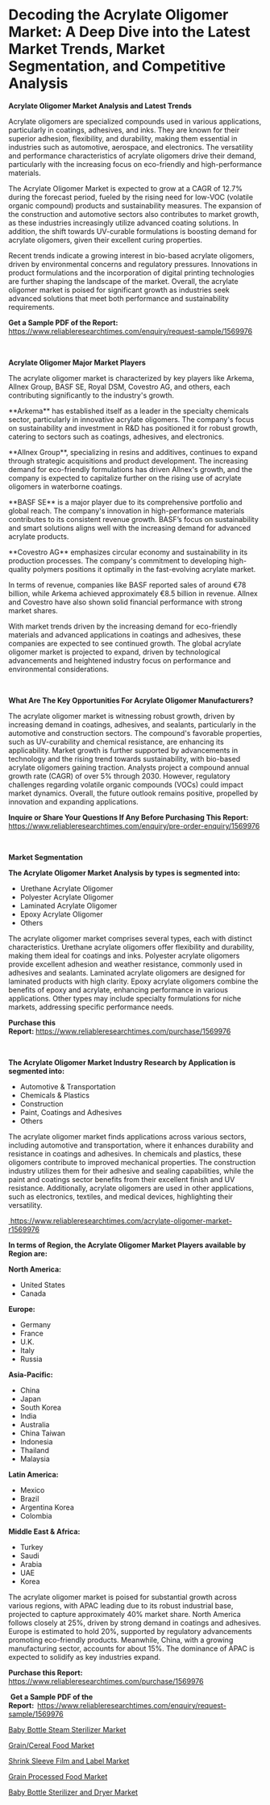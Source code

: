 <p><h1>Decoding the Acrylate Oligomer Market: A Deep Dive into the Latest Market Trends, Market Segmentation, and Competitive Analysis</h1></p><p><strong>Acrylate Oligomer Market Analysis and Latest Trends</strong></p>
<p><p>Acrylate oligomers are specialized compounds used in various applications, particularly in coatings, adhesives, and inks. They are known for their superior adhesion, flexibility, and durability, making them essential in industries such as automotive, aerospace, and electronics. The versatility and performance characteristics of acrylate oligomers drive their demand, particularly with the increasing focus on eco-friendly and high-performance materials.</p><p>The Acrylate Oligomer Market is expected to grow at a CAGR of 12.7% during the forecast period, fueled by the rising need for low-VOC (volatile organic compound) products and sustainability measures. The expansion of the construction and automotive sectors also contributes to market growth, as these industries increasingly utilize advanced coating solutions. In addition, the shift towards UV-curable formulations is boosting demand for acrylate oligomers, given their excellent curing properties.</p><p>Recent trends indicate a growing interest in bio-based acrylate oligomers, driven by environmental concerns and regulatory pressures. Innovations in product formulations and the incorporation of digital printing technologies are further shaping the landscape of the market. Overall, the acrylate oligomer market is poised for significant growth as industries seek advanced solutions that meet both performance and sustainability requirements.</p></p>
<p><strong>Get a Sample PDF of the Report:&nbsp;</strong> <a href="https://www.reliableresearchtimes.com/enquiry/request-sample/1569976?utm_campaign=1629&utm_medium=2&utm_source=Github&utm_content=ia&utm_term=14102024&utm_id=acrylate-oligomer">https://www.reliableresearchtimes.com/enquiry/request-sample/1569976</a></p>
<p>&nbsp;</p>
<p><strong>Acrylate Oligomer Major Market Players</strong></p>
<p><p>The acrylate oligomer market is characterized by key players like Arkema, Allnex Group, BASF SE, Royal DSM, Covestro AG, and others, each contributing significantly to the industry's growth.</p><p>**Arkema** has established itself as a leader in the specialty chemicals sector, particularly in innovative acrylate oligomers. The company's focus on sustainability and investment in R&D has positioned it for robust growth, catering to sectors such as coatings, adhesives, and electronics.</p><p>**Allnex Group**, specializing in resins and additives, continues to expand through strategic acquisitions and product development. The increasing demand for eco-friendly formulations has driven Allnex's growth, and the company is expected to capitalize further on the rising use of acrylate oligomers in waterborne coatings.</p><p>**BASF SE** is a major player due to its comprehensive portfolio and global reach. The company's innovation in high-performance materials contributes to its consistent revenue growth. BASF’s focus on sustainability and smart solutions aligns well with the increasing demand for advanced acrylate products.</p><p>**Covestro AG** emphasizes circular economy and sustainability in its production processes. The company's commitment to developing high-quality polymers positions it optimally in the fast-evolving acrylate market.</p><p>In terms of revenue, companies like BASF reported sales of around €78 billion, while Arkema achieved approximately €8.5 billion in revenue. Allnex and Covestro have also shown solid financial performance with strong market shares.</p><p>With market trends driven by the increasing demand for eco-friendly materials and advanced applications in coatings and adhesives, these companies are expected to see continued growth. The global acrylate oligomer market is projected to expand, driven by technological advancements and heightened industry focus on performance and environmental considerations.</p></p>
<p>&nbsp;</p>
<p><strong>What Are The Key Opportunities For Acrylate Oligomer Manufacturers?</strong></p>
<p><p>The acrylate oligomer market is witnessing robust growth, driven by increasing demand in coatings, adhesives, and sealants, particularly in the automotive and construction sectors. The compound's favorable properties, such as UV-curability and chemical resistance, are enhancing its applicability. Market growth is further supported by advancements in technology and the rising trend towards sustainability, with bio-based acrylate oligomers gaining traction. Analysts project a compound annual growth rate (CAGR) of over 5% through 2030. However, regulatory challenges regarding volatile organic compounds (VOCs) could impact market dynamics. Overall, the future outlook remains positive, propelled by innovation and expanding applications.</p></p>
<p><strong>Inquire or Share Your Questions If Any Before Purchasing This Report:</strong> <a href="https://www.reliableresearchtimes.com/enquiry/pre-order-enquiry/1569976?utm_campaign=1629&utm_medium=2&utm_source=Github&utm_content=ia&utm_term=14102024&utm_id=acrylate-oligomer">https://www.reliableresearchtimes.com/enquiry/pre-order-enquiry/1569976</a></p>
<p>&nbsp;</p>
<p><strong>Market Segmentation</strong></p>
<p><strong>The Acrylate Oligomer Market Analysis by types is segmented into:</strong></p>
<p><ul><li>Urethane Acrylate Oligomer</li><li>Polyester Acrylate Oligomer</li><li>Laminated Acrylate Oligomer</li><li>Epoxy Acrylate Oligomer</li><li>Others</li></ul></p>
<p><p>The acrylate oligomer market comprises several types, each with distinct characteristics. Urethane acrylate oligomers offer flexibility and durability, making them ideal for coatings and inks. Polyester acrylate oligomers provide excellent adhesion and weather resistance, commonly used in adhesives and sealants. Laminated acrylate oligomers are designed for laminated products with high clarity. Epoxy acrylate oligomers combine the benefits of epoxy and acrylate, enhancing performance in various applications. Other types may include specialty formulations for niche markets, addressing specific performance needs.</p></p>
<p><strong>Purchase this Report:&nbsp;</strong><a href="https://www.reliableresearchtimes.com/purchase/1569976?utm_campaign=1629&utm_medium=2&utm_source=Github&utm_content=ia&utm_term=14102024&utm_id=acrylate-oligomer">https://www.reliableresearchtimes.com/purchase/1569976</a></p>
<p>&nbsp;</p>
<p><strong>The Acrylate Oligomer Market Industry Research by Application is segmented into:</strong></p>
<p><ul><li>Automotive & Transportation</li><li>Chemicals & Plastics</li><li>Construction</li><li>Paint, Coatings and Adhesives</li><li>Others</li></ul></p>
<p><p>The acrylate oligomer market finds applications across various sectors, including automotive and transportation, where it enhances durability and resistance in coatings and adhesives. In chemicals and plastics, these oligomers contribute to improved mechanical properties. The construction industry utilizes them for their adhesive and sealing capabilities, while the paint and coatings sector benefits from their excellent finish and UV resistance. Additionally, acrylate oligomers are used in other applications, such as electronics, textiles, and medical devices, highlighting their versatility.</p></p>
<p><a href="https://www.reliableresearchtimes.com/acrylate-oligomer-market-r1569976?utm_campaign=1629&utm_medium=2&utm_source=Github&utm_content=ia&utm_term=14102024&utm_id=acrylate-oligomer">&nbsp;https://www.reliableresearchtimes.com/acrylate-oligomer-market-r1569976</a></p>
<p><strong>In terms of Region, the Acrylate Oligomer Market Players available by Region are:</strong></p>
<p>
    <p> <strong> North America: </strong>
        <ul>
            <li>United States</li>
            <li>Canada</li>
        </ul>
        </p> 
    <p> <strong> Europe: </strong>
        <ul>
            <li>Germany</li>
            <li>France</li>
            <li>U.K.</li>
            <li>Italy</li>
            <li>Russia</li>
        </ul>
        </p> 
    <p> <strong> Asia-Pacific: </strong>
        <ul>
            <li>China</li>
            <li>Japan</li>
            <li>South Korea</li>
            <li>India</li>
            <li>Australia</li>
            <li>China Taiwan</li>
            <li>Indonesia</li>
            <li>Thailand</li>
            <li>Malaysia</li>
        </ul>
        </p> 
    <p> <strong> Latin America: </strong>
        <ul>
            <li>Mexico</li>
            <li>Brazil</li>
            <li>Argentina Korea</li>
            <li>Colombia</li>
        </ul>
        </p> 
    <p> <strong> Middle East & Africa: </strong>
        <ul>
            <li>Turkey</li>
            <li>Saudi</li>
            <li>Arabia</li>
            <li>UAE</li>
            <li>Korea</li>
        </ul>
    </p>
    </p>
<p><p>The acrylate oligomer market is poised for substantial growth across various regions, with APAC leading due to its robust industrial base, projected to capture approximately 40% market share. North America follows closely at 25%, driven by strong demand in coatings and adhesives. Europe is estimated to hold 20%, supported by regulatory advancements promoting eco-friendly products. Meanwhile, China, with a growing manufacturing sector, accounts for about 15%. The dominance of APAC is expected to solidify as key industries expand.</p></p>
<p><strong>Purchase this Report: </strong><a href="https://www.reliableresearchtimes.com/purchase/1569976?utm_campaign=1629&utm_medium=2&utm_source=Github&utm_content=ia&utm_term=14102024&utm_id=acrylate-oligomer">https://www.reliableresearchtimes.com/purchase/1569976</a></p>
<p>&nbsp;<strong>Get a Sample PDF of the Report:&nbsp;&nbsp;</strong><a href="https://www.reliableresearchtimes.com/enquiry/request-sample/1569976?utm_campaign=1629&utm_medium=2&utm_source=Github&utm_content=ia&utm_term=14102024&utm_id=acrylate-oligomer">https://www.reliableresearchtimes.com/enquiry/request-sample/1569976</a></p>
<p><strong></strong></p>
<p><p><a href="https://www.linkedin.com/pulse/global-baby-bottle-steam-sterilizer-market-trends-forecasts-strategic-q3kgf?utm_campaign=1629&utm_medium=2&utm_source=Github&utm_content=ia&utm_term=14102024&utm_id=acrylate-oligomer">Baby Bottle Steam Sterilizer Market</a></p><p><a href="https://www.linkedin.com/pulse/global-graincereal-food-industry-research-report-competitive-iiate?trk=public_post_embed_feed-article-content&utm_campaign=1629&utm_medium=2&utm_source=Github&utm_content=ia&utm_term=14102024&utm_id=acrylate-oligomer">Grain/Cereal Food Market</a></p><p><a href="https://www.linkedin.com/pulse/emerging-opportunities-challenges-global-shrink-sleeve-film-t6i6e?trk=public_post_embed_feed-article-content&utm_campaign=1629&utm_medium=2&utm_source=Github&utm_content=ia&utm_term=14102024&utm_id=acrylate-oligomer">Shrink Sleeve Film and Label Market</a></p><p><a href="https://www.linkedin.com/pulse/grain-processed-food-market-evolution-regional-adaptations-nm7ce?trk=public_post_embed_feed-article-content&utm_campaign=1629&utm_medium=2&utm_source=Github&utm_content=ia&utm_term=14102024&utm_id=acrylate-oligomer">Grain Processed Food Market</a></p><p><a href="https://www.linkedin.com/pulse/global-baby-bottle-sterilizer-dryer-market-trends-forecasts-dndoe?trk=public_post_embed_feed-article-content&utm_campaign=1629&utm_medium=2&utm_source=Github&utm_content=ia&utm_term=14102024&utm_id=acrylate-oligomer">Baby Bottle Sterilizer and Dryer Market</a></p></p>